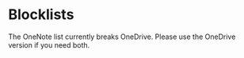 # Blocklists

The OneNote list currently breaks OneDrive. Please use the OneDrive version if you need both.
